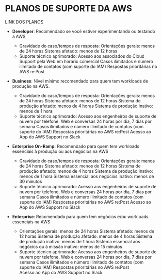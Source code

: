 # PLANOS DE SUPORTE DA AWS

[LINK DOS PLANOS](https://aws.amazon.com/pt/premiumsupport/plans/)

 - **Developer**: Recomendado se você estiver experimentando ou testando a AWS
   - Gravidade do caso/tempos de resposta: Orientações gerais: menos de 24 horas
     Sistema afetado: menos de 12 horas
   - Suporte técnico aprimorado: 
     Acesso aos associados do Cloud Support pela Web em horário comercial
     Casos ilimitados e número ilimitado de contatos (com suporte do IAM)
     Respostas prioritárias no AWS re:Post 

 - **Business**: Nível mínimo recomendado para quem tem workloads de produção na AWS.
   - Gravidade do caso/tempos de resposta: Orientações gerais: menos de 24 horas
     Sistema afetado: menos de 12 horas
     Sistema de produção afetado: menos de 4 horas
     Sistema de produção inativo: menos de 1 hora
   - Suporte técnico aprimorado: 
     Acesso aos engenheiros de suporte de nuvem por telefone, Web e conversas 24 horas por dia, 7 dias por semana
     Casos ilimitados e número ilimitado de contatos (com suporte do IAM)
     Respostas prioritárias no AWS re:Post
     Acesso ao App do AWS Support no Slack

 - **Enterprise On-Ramp**: Recomendado para quem tem workloads essenciais à produção ou aos negócios na AWS
   - Gravidade do caso/tempos de resposta: Orientações gerais: menos de 24 horas
     Sistema afetado: menos de 12 horas
     Sistema de produção afetado: menos de 4 horas
     Sistema de produção inativo: menos de 1 hora
     Sistema essencial aos negócios inativo: menos de 30 minutos
   - Suporte técnico aprimorado:
     Acesso aos engenheiros de suporte de nuvem por telefone, Web e conversas 24 horas por dia, 7 dias por semana
     Casos ilimitados e número ilimitado de contatos (com suporte do IAM)
     Respostas prioritárias no AWS re:Post
     Acesso ao App do AWS Support no Slack

 - **Enterprise**: Recomendado para quem tem negócios e/ou workloads essenciais na AWS
   - Orientações gerais: menos de 24 horas
     Sistema afetado: menos de 12 horas
     Sistema de produção afetado: menos de 4 horas
     Sistema de produção inativo: menos de 1 hora
     Sistema essencial aos negócios ou à missão inativo: menos de 15 minutos
   - Suporte técnico aprimorado: 
     Acesso aos engenheiros de suporte de nuvem por telefone, Web e conversas 24 horas por dia, 7 dias por semana
     Casos ilimitados e número ilimitado de contatos (com suporte do IAM)
     Respostas prioritárias no AWS re:Post   
     Acesso ao App do AWS Support no Slack
